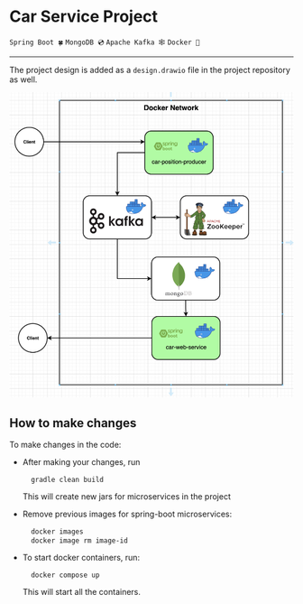 # Car Service Project
`Spring Boot 🍀` `MongoDB 💿` `Apache Kafka 🕸` `Docker 🐳`

<hr/>

The project design is added as a `design.drawio` file in the project repository as well.

![Design](/design.png)

## How to make changes
To make changes in the code:
* After making your changes, run 

        gradle clean build

    This will create new jars for microservices in the project

* Remove previous images for spring-boot microservices:

        docker images 
        docker image rm image-id

* To start docker containers, run:

        docker compose up

    This will start all the containers.